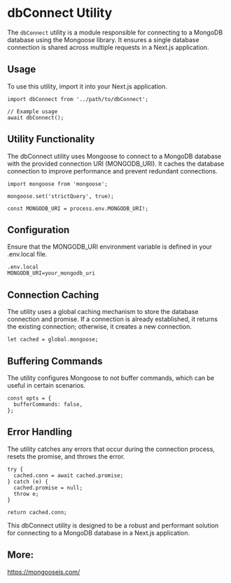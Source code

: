 # dbConnect Utility

The `dbConnect` utility is a module responsible for connecting to a MongoDB database using the Mongoose library. It ensures a single database connection is shared across multiple requests in a Next.js application.

## Usage

To use this utility, import it into your Next.js application.

```tsx
import dbConnect from '../path/to/dbConnect';

// Example usage
await dbConnect();
```

## Utility Functionality

The dbConnect utility uses Mongoose to connect to a MongoDB database with the provided connection URI (MONGODB_URI). It caches the database connection to improve performance and prevent redundant connections.

```tsx
import mongoose from 'mongoose';

mongoose.set('strictQuery', true);

const MONGODB_URI = process.env.MONGODB_URI!;
```

## Configuration
Ensure that the MONGODB_URI environment variable is defined in your .env.local file.

```tsx
.env.local
MONGODB_URI=your_mongodb_uri
```

## Connection Caching
The utility uses a global caching mechanism to store the database connection and promise. If a connection is already established, it returns the existing connection; otherwise, it creates a new connection.

```
let cached = global.mongoose;

```

## Buffering Commands

The utility configures Mongoose to not buffer commands, which can be useful in certain scenarios.

```tsx
const opts = {
  bufferCommands: false,
};

```

## Error Handling

The utility catches any errors that occur during the connection process, resets the promise, and throws the error.

```tsx
try {
  cached.conn = await cached.promise;
} catch (e) {
  cached.promise = null;
  throw e;
}

return cached.conn;
```
This dbConnect utility is designed to be a robust and performant solution for connecting to a MongoDB database in a Next.js application.

## More:

https://mongoosejs.com/